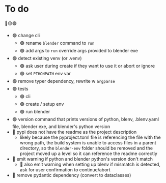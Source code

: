 # To do
🔴🟡🟢

* 🟢 change cli
    * 🟢 rename `blender` command to `run`
    * 🟢 add args to `run` override args provided to blender exe
* 🟢 detect existing venv (or .venv)
    * 🟢 ask user during create if they want to use it or abort or ignore
    * 🟢 set `PTHONPATH` env var
* 🟢 remove typer dependency, rewrite w `argparse`
* 🟢 tests
    * 🟢 cli
    * 🟢 create / setup env
    * 🟢 run blender
* 🟢 version command that prints versions of python, blenv, .blenv.yaml file, blender exe, and blender's python version
* 🔴 pypi does not have the readme as the project description
    * likely because the pyproject.toml file is referencing the file with the wrong path, the build system is unable to access files in a parent directory, so the `blender-env` folder should be removed and the project moved up a level so it can reference the readme correctly
* 🔴 emit warning if python and blender python's version don't match
    * 🔴 also emit warning when setting up blenv if mismatch is detected, ask for user confirmation to continue/abort
* 🔴 remove pydantic dependency (convert to dataclasses)
